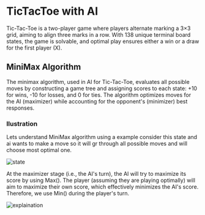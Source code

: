 # TicTacToe with AI
Tic-Tac-Toe is a two-player game where players alternate marking a 3×3 grid, aiming to align three marks in a row. 
With 138 unique terminal board states, the game is solvable, and optimal play ensures either a win or a draw for the first player (X).

## MiniMax Algorithm
The minimax algorithm, used in AI for Tic-Tac-Toe, evaluates all possible moves by constructing a game tree and assigning scores 
to each state: +10 for wins, -10 for losses, and 0 for ties. The algorithm optimizes moves for the AI (maximizer) 
while accounting for the opponent's (minimizer) best responses.

### Ilustration
Lets understand MiniMax algorithm using a example
consider this state and ai wants to make a move so it will gr through all possible moves and will choose most optimal one. 


![state](https://github.com/user-attachments/assets/d727ea1d-0096-4863-955a-83ef930e1b83)


At the maximizer stage (i.e., the AI's turn), the AI will try to maximize its score by using Max(). 
The player (assuming they are playing optimally) will aim to maximize their own score, which effectively minimizes the AI's score. 
Therefore, we use Min() during the player's turn.

![explaination](https://github.com/user-attachments/assets/c050be3c-d861-4a53-8a2a-6cc01497afba)

